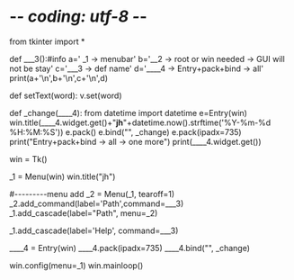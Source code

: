 
# -*- coding: utf-8 -*-

from tkinter import *

def ___3():#info 
    a=' _1   -> menubar'
    b='__2  -> root or win needed -> GUI will not be stay'
    c='___3 -> def name'
    d='____4 -> Entry+pack+bind -> all'
    print(a+'\n',b+'\n',c+'\n',d)


def setText(word):
        v.set(word)
        
def _change(____4):
     from datetime import datetime
     e=Entry(win)
     win.title(____4.widget.get()+"__jh__"+datetime.now().strftime('%Y-%m-%d %H:%M:%S'))
     e.pack()
     e.bind("<Return>", _change)
     e.pack(ipadx=735)
     print("Entry+pack+bind -> all -> one more")
     print(____4.widget.get())
     
win = Tk()

_1 = Menu(win)
win.title("jh")

#---------menu add 
_2 = Menu(_1, tearoff=1)
_2.add_command(label='Path',command=___3)
_1.add_cascade(label="Path", menu=_2)

_1.add_cascade(label='Help', command=___3)

____4 = Entry(win)
____4.pack(ipadx=735)
____4.bind("<Return>", _change)


win.config(menu=_1)
win.mainloop()
